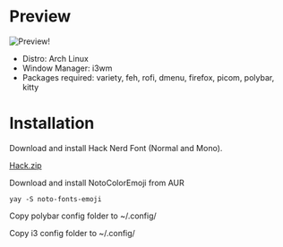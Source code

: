 # Preview
![Preview!](https://i.ibb.co/pRDHRp7/2023-01-11-06-18.png)

- Distro: Arch Linux
- Window Manager: i3wm
- Packages required: variety, feh, rofi, dmenu, firefox, picom, polybar, kitty

# Installation

Download and install Hack Nerd Font (Normal and Mono).

[Hack.zip](https://www.nerdfonts.com/font-downloads)

<p>Download and install NotoColorEmoji from AUR</p>

`yay -S noto-fonts-emoji`

<p>Copy polybar config folder to ~/.config/</p>
<p>Copy i3 config folder to ~/.config/</p>
